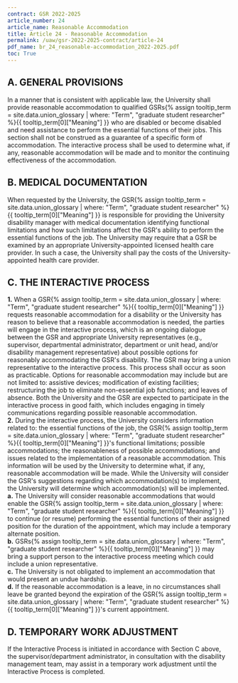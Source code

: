 ```yaml
---
contract: GSR 2022-2025
article_number: 24
article_name: Reasonable Accommodation
title: Article 24 - Reasonable Accommodation
permalink: /uaw/gsr-2022-2025-contract/article-24
pdf_name: br_24_reasonable-accommodation_2022-2025.pdf
toc: True
---
```



## A. GENERAL PROVISIONS

In a manner that is consistent with applicable law, the University shall provide reasonable accommodation to qualified <span class="tooltip">GSRs<span class="tooltip-text">{% assign tooltip_term = site.data.union_glossary | where: "Term", "graduate student researcher" %}{{ tooltip_term[0]["Meaning"] }}</span></span> who are disabled or become disabled and need assistance to perform the essential functions of their jobs. This section shall not be construed as a guarantee of a specific form of accommodation. The interactive process shall be used to determine what, if any, reasonable accommodation will be made and to monitor the continuing effectiveness of the accommodation.

## B. MEDICAL DOCUMENTATION

When requested by the University, the <span class="tooltip">GSR<span class="tooltip-text">{% assign tooltip_term = site.data.union_glossary | where: "Term", "graduate student researcher" %}{{ tooltip_term[0]["Meaning"] }}</span></span> is responsible for providing the University disability manager with medical documentation identifying functional limitations and how such limitations affect the GSR's ability to perform the essential functions of the job. The University may require that a GSR be examined by an appropriate University-appointed licensed health care provider. In such a case, the University shall pay the costs of the University-appointed health care provider.

## C. THE INTERACTIVE PROCESS

<div class="lvl2"><b>1.</b> When a <span class="tooltip">GSR<span class="tooltip-text">{% assign tooltip_term = site.data.union_glossary | where: "Term", "graduate student researcher" %}{{ tooltip_term[0]["Meaning"] }}</span></span> requests reasonable accommodation for a disability or the University has reason to believe that a reasonable accommodation is needed, the parties will engage in the interactive process, which is an ongoing dialogue between the GSR and appropriate University representatives (e.g., supervisor, departmental administrator, department or unit head, and/or disability management representative) about possible options for reasonably accommodating the GSR's disability. The GSR may bring a union representative to the interactive process. This process shall occur as soon as practicable. Options for reasonable accommodation may include but are not limited to: assistive devices; modification of existing facilities; restructuring the job to eliminate non-essential job functions; and leaves of absence. Both the University and the GSR are expected to participate in the interactive process in good faith, which includes engaging in timely communications regarding possible reasonable accommodation.</div>
<div class="lvl2"><b>2.</b> During the interactive process, the University considers information related to: the essential functions of the job, the <span class="tooltip">GSR<span class="tooltip-text">{% assign tooltip_term = site.data.union_glossary | where: "Term", "graduate student researcher" %}{{ tooltip_term[0]["Meaning"] }}</span></span>'s functional limitations; possible accommodations; the reasonableness of possible accommodations; and issues related to the implementation of a reasonable accommodation. This information will be used by the University to determine what, if any, reasonable accommodation will be made. While the University will consider the GSR's suggestions regarding which accommodation(s) to implement, the University will determine which accommodation(s) will be implemented.</div>
<div class="lvl3"><b>a.</b> The University will consider reasonable accommodations that would enable the <span class="tooltip">GSR<span class="tooltip-text">{% assign tooltip_term = site.data.union_glossary | where: "Term", "graduate student researcher" %}{{ tooltip_term[0]["Meaning"] }}</span></span> to continue (or resume) performing the essential functions of their assigned position for the duration of the appointment, which may include a temporary alternate position.</div>
<div class="lvl3"><b>b.</b> <span class="tooltip">GSRs<span class="tooltip-text">{% assign tooltip_term = site.data.union_glossary | where: "Term", "graduate student researcher" %}{{ tooltip_term[0]["Meaning"] }}</span></span> may bring a support person to the interactive process meeting which could include a union representative.</div>
<div class="lvl3"><b>c.</b> The University is not obligated to implement an accommodation that would present an undue hardship.</div>
<div class="lvl3"><b>d.</b> If the reasonable accommodation is a leave, in no circumstances shall leave be granted beyond the expiration of the <span class="tooltip">GSR<span class="tooltip-text">{% assign tooltip_term = site.data.union_glossary | where: "Term", "graduate student researcher" %}{{ tooltip_term[0]["Meaning"] }}</span></span>'s current appointment.</div>

## D. TEMPORARY WORK ADJUSTMENT

If the Interactive Process is initiated in accordance with Section C above, the supervisor/department administrator, in consultation with the disability management team, may assist in a temporary work adjustment until the Interactive Process is completed.

